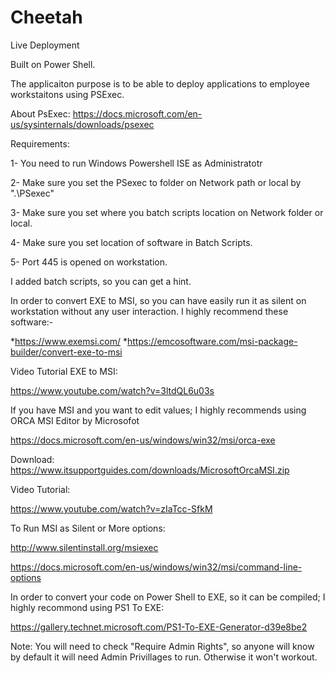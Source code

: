 # Cheetah
Live Deployment

Built on Power Shell. 

The applicaiton purpose is to be able to deploy applications to employee workstaitons using PSExec.

About PsExec: https://docs.microsoft.com/en-us/sysinternals/downloads/psexec


Requirements:

1- You need to run Windows Powershell ISE as Administratotr

2- Make sure you set the PSexec to folder on Network path or local by ".\PSexec"

3- Make sure you set where you batch scripts location on Network folder or local.

4- Make sure you set location of software in Batch Scripts.

5- Port 445 is opened on workstation.

I added batch scripts, so you can get a hint.


In order to convert EXE to MSI, so you can have easily run it as silent on workstation without any user interaction. I highly recommend  these software:-

*https://www.exemsi.com/
*https://emcosoftware.com/msi-package-builder/convert-exe-to-msi

Video Tutorial EXE to MSI:

https://www.youtube.com/watch?v=3ltdQL6u03s


If you have MSI and you want to edit values; I highly recommends using ORCA MSI Editor by Microsofot

https://docs.microsoft.com/en-us/windows/win32/msi/orca-exe

Download:
https://www.itsupportguides.com/downloads/MicrosoftOrcaMSI.zip

Video Tutorial:

https://www.youtube.com/watch?v=zIaTcc-SfkM


To Run MSI as Silent or More options:

http://www.silentinstall.org/msiexec

https://docs.microsoft.com/en-us/windows/win32/msi/command-line-options



In order to convert your code on Power Shell to EXE, so it can be compiled; I highly recommond using PS1 To EXE:

https://gallery.technet.microsoft.com/PS1-To-EXE-Generator-d39e8be2

Note: You will need to check "Require Admin Rights", so anyone will know by default it will need Admin Privillages to run. Otherwise it won't workout.



